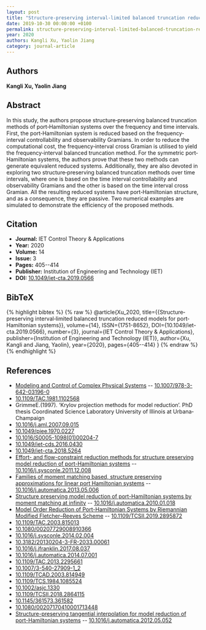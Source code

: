 ```yaml
---
layout: post
title: "Structure‐preserving interval‐limited balanced truncation reduced models for port‐Hamiltonian systems"
date: 2019-10-30 00:00:00 +0100
permalink: structure-preserving-interval-limited-balanced-truncation-reduced-models-for-port-hamiltonian-systems
year: 2020
authors: Kangli Xu, Yaolin Jiang
category: journal-article
---
```

 
## Authors
**Kangli Xu, Yaolin Jiang**
 
## Abstract
In this study, the authors propose structure‐preserving balanced truncation methods of port‐Hamiltonian systems over the frequency and time intervals. First, the port‐Hamiltonian system is reduced based on the frequency‐interval controllability and observability Gramians. In order to reduce the computational cost, the frequency‐interval cross Gramian is utilised to yield the frequency‐interval balanced truncation method. For the symmetric port‐Hamiltonian systems, the authors prove that these two methods can generate equivalent reduced systems. Additionally, they are also devoted in exploring two structure‐preserving balanced truncation methods over time intervals, where one is based on the time interval controllability and observability Gramians and the other is based on the time interval cross Gramian. All the resulting reduced systems have port‐Hamiltonian structure, and as a consequence, they are passive. Two numerical examples are simulated to demonstrate the efficiency of the proposed methods.
 
## Citation
- **Journal:** IET Control Theory &amp; Applications
- **Year:** 2020
- **Volume:** 14
- **Issue:** 3
- **Pages:** 405--414
- **Publisher:** Institution of Engineering and Technology (IET)
- **DOI:** [10.1049/iet-cta.2019.0566](https://doi.org/10.1049/iet-cta.2019.0566)
 
## BibTeX
{% highlight bibtex %}
{% raw %}
@article{Xu_2020,
  title={{Structure‐preserving interval‐limited balanced truncation reduced models for port‐Hamiltonian systems}},
  volume={14},
  ISSN={1751-8652},
  DOI={10.1049/iet-cta.2019.0566},
  number={3},
  journal={IET Control Theory &amp; Applications},
  publisher={Institution of Engineering and Technology (IET)},
  author={Xu, Kangli and Jiang, Yaolin},
  year={2020},
  pages={405--414}
}
{% endraw %}
{% endhighlight %}
 
## References
- [Modeling and Control of Complex Physical Systems](modeling-and-control-of-complex-physical-systems) -- [10.1007/978-3-642-03196-0](https://doi.org/10.1007/978-3-642-03196-0)
- [10.1109/TAC.1981.1102568](https://doi.org/10.1109/TAC.1981.1102568)
- GrimmeE.(1997). ‘Krylov projection methods for model reduction’. PhD thesis Coordinated Science Laboratory University of Illinois at Urbana‐Champaign
- [10.1016/j.aml.2007.09.015](https://doi.org/10.1016/j.aml.2007.09.015)
- [10.1049/piee.1970.0227](https://doi.org/10.1049/piee.1970.0227)
- [10.1016/S0005-1098(01)00204-7](https://doi.org/10.1016/S0005-1098(01)00204-7)
- [10.1049/iet-cds.2016.0430](https://doi.org/10.1049/iet-cds.2016.0430)
- [10.1049/iet-cta.2018.5264](https://doi.org/10.1049/iet-cta.2018.5264)
- [Effort- and flow-constraint reduction methods for structure preserving model reduction of port-Hamiltonian systems](effort-and-flow-constraint-reduction-methods-for-structure-preserving-model-reduction-of-port-hamiltonian-systems) -- [10.1016/j.sysconle.2011.12.008](https://doi.org/10.1016/j.sysconle.2011.12.008)
- [Families of moment matching based, structure preserving approximations for linear port Hamiltonian systems](families-of-moment-matching-based-structure-preserving-approximations-for-linear-port-hamiltonian-systems) -- [10.1016/j.automatica.2013.05.006](https://doi.org/10.1016/j.automatica.2013.05.006)
- [Structure preserving model reduction of port-Hamiltonian systems by moment matching at infinity](structure-preserving-model-reduction-of-port-hamiltonian-systems-by-moment-matching-at-infinity) -- [10.1016/j.automatica.2010.01.018](https://doi.org/10.1016/j.automatica.2010.01.018)
- [Model Order Reduction of Port-Hamiltonian Systems by Riemannian Modified Fletcher–Reeves Scheme](model-order-reduction-of-port-hamiltonian-systems-by-riemannian-modified-fletcher-reeves-scheme) -- [10.1109/TCSII.2019.2895872](https://doi.org/10.1109/TCSII.2019.2895872)
- [10.1109/TAC.2003.815013](https://doi.org/10.1109/TAC.2003.815013)
- [10.1080/00207729008910366](https://doi.org/10.1080/00207729008910366)
- [10.1016/j.sysconle.2014.02.004](https://doi.org/10.1016/j.sysconle.2014.02.004)
- [10.3182/20130204-3-FR-2033.00061](https://doi.org/10.3182/20130204-3-FR-2033.00061)
- [10.1016/j.jfranklin.2017.08.037](https://doi.org/10.1016/j.jfranklin.2017.08.037)
- [10.1016/j.automatica.2014.07.001](https://doi.org/10.1016/j.automatica.2014.07.001)
- [10.1109/TAC.2013.2295661](https://doi.org/10.1109/TAC.2013.2295661)
- [10.1007/3-540-27909-1_2](https://doi.org/10.1007/3-540-27909-1_2)
- [10.1109/TCAD.2003.814949](https://doi.org/10.1109/TCAD.2003.814949)
- [10.1109/TCS.1984.1085524](https://doi.org/10.1109/TCS.1984.1085524)
- [10.1002/asjc.1330](https://doi.org/10.1002/asjc.1330)
- [10.1109/TCSII.2018.2864115](https://doi.org/10.1109/TCSII.2018.2864115)
- [10.1145/361573.361582](https://doi.org/10.1145/361573.361582)
- [10.1080/00207170410001713448](https://doi.org/10.1080/00207170410001713448)
- [Structure-preserving tangential interpolation for model reduction of port-Hamiltonian systems](structure-preserving-tangential-interpolation-for-model-reduction-of-port-hamiltonian-systems) -- [10.1016/j.automatica.2012.05.052](https://doi.org/10.1016/j.automatica.2012.05.052)

